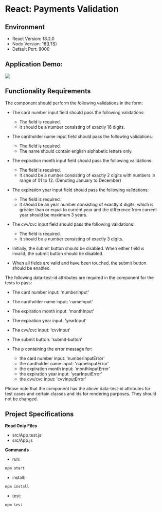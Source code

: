 # React: Payments Validation

## Environment

- React Version: 18.2.0
- Node Version: 18(LTS)
- Default Port: 8000

## Application Demo:

![](https://hrcdn.net/s3_pub/istreet-assets/Jf80TEVtYurbOdUpzvCjHg/43C43A02-B4D2-4AD6-832E-749C5547937C_2_0_a.gif)

## Functionality Requirements

The component should perform the following validations in the form:

- The card number input field should pass the following validations:

  - The field is required.
  - It should be a number consisting of exactly 16 digits.

- The cardholder name input field should pass the following validations:

  - The field is required.
  - The name should contain english alphabetic letters only.

- The expiration month input field should pass the following validations:

  - The field is required.
  - It should be a number consisting of exactly 2 digits with numbers in range of 01 to 12. (Denoting January to December)

- The expiration year input field should pass the following validations:

  - The field is required.
  - It should be an year number consisting of exactly 4 digits, which is greater than or equal to current year and the difference from current year should be maximum 3 years.

- The cvv/cvc input field should pass the following validations:

  - The field is required.
  - It should be a number consisting of exactly 3 digits.

- Initially, the submit button should be disabled. When either field is invalid, the submit button should be disabled.

- When all fields are valid and have been touched, the submit button should be enabled.

The following data-test-id attributes are required in the component for the tests to pass:

- The card number input: 'numberInput'
- The cardholder name input: 'nameInput'
- The expiration month input: 'monthInput'
- The expiration year input: 'yearInput'
- The cvv/cvc input: 'cvvInput'
- The submit button: 'submit-button'

- The p containing the error message for:
  - the card number input: 'numberInputError'
  - the cardholder name input: 'nameInputError'
  - the expiration month input: 'monthInputError'
  - the expiration year input: 'yearInputError'
  - the cvv/cvc input: 'cvvInputError'

Please note that the component has the above data-test-id attributes for test cases and certain classes and ids for rendering purposes. They should not be changed.

## Project Specifications

**Read Only Files**

- src/App.test.js
- src/App.js

**Commands**

- run:

```bash
npm start
```

- install:

```bash
npm install
```

- test:

```bash
npm test
```
